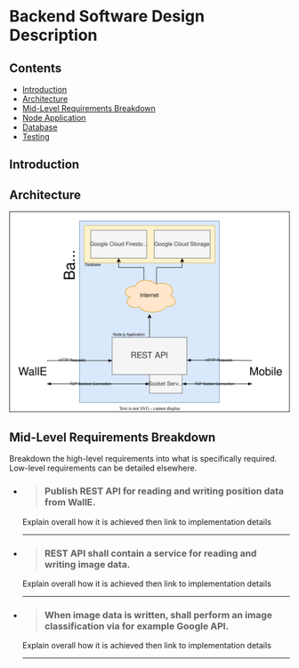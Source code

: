 # Backend Software Design Description

## Contents
* [Introduction](#introduction)
* [Architecture](#architecture)
* [Mid-Level Requirements Breakdown](#mid-level-requirements-breakdown)
* [Node Application](node_application.md)
* [Database](database.md)
* [Testing](testing.md)

## Introduction

## Architecture
![Backend Architecture](../assets/backend_software_design.svg)


## Mid-Level Requirements Breakdown
Breakdown the high-level requirements into what is specifically required. Low-level requirements can be detailed elsewhere.

* > ### Publish REST API for reading and writing position data from WallE.
  Explain overall how it is achieved then link to implementation details
  
  ---


* > ### REST API shall contain a service for reading and writing image data.
  Explain overall how it is achieved then link to implementation details
  
  ---


* > ### When image data is written, shall perform an image classification via for example Google API.
  Explain overall how it is achieved then link to implementation details
  
  ---